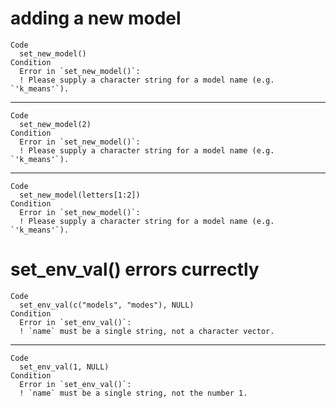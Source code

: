 # adding a new model

    Code
      set_new_model()
    Condition
      Error in `set_new_model()`:
      ! Please supply a character string for a model name (e.g. `'k_means'`).

---

    Code
      set_new_model(2)
    Condition
      Error in `set_new_model()`:
      ! Please supply a character string for a model name (e.g. `'k_means'`).

---

    Code
      set_new_model(letters[1:2])
    Condition
      Error in `set_new_model()`:
      ! Please supply a character string for a model name (e.g. `'k_means'`).

# set_env_val() errors currectly

    Code
      set_env_val(c("models", "modes"), NULL)
    Condition
      Error in `set_env_val()`:
      ! `name` must be a single string, not a character vector.

---

    Code
      set_env_val(1, NULL)
    Condition
      Error in `set_env_val()`:
      ! `name` must be a single string, not the number 1.

